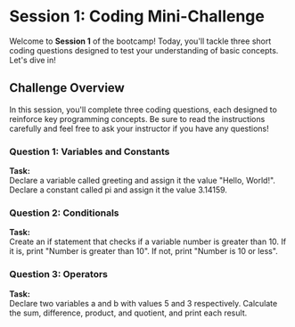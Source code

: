 # Session 1: Coding Mini-Challenge

Welcome to **Session 1** of the bootcamp! Today, you'll tackle three short coding questions designed to test your understanding of basic concepts. Let's dive in!

## Challenge Overview

In this session, you'll complete three coding questions, each designed to reinforce key programming concepts. Be sure to read the instructions carefully and feel free to ask your instructor if you have any questions!

### Question 1: Variables and Constants

**Task:**  
Declare a variable called greeting and assign it the value "Hello, World!".
Declare a constant called pi and assign it the value 3.14159.




### Question 2: Conditionals

**Task:**  
Create an if statement that checks if a variable number is greater than 10. If it is, print "Number is greater than 10". If not, print "Number is 10 or less".


### Question 3: Operators

**Task:**  
Declare two variables a and b with values 5 and 3 respectively.
Calculate the sum, difference, product, and quotient, and print each result.




